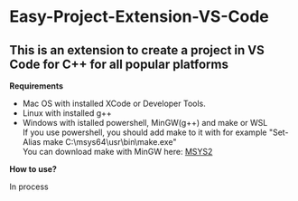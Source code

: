<h1>Easy-Project-Extension-VS-Code</h1>
<h2> This is an extension to create a project in VS Code for C++ for all popular platforms </h2>

<main>
  <article>
    <strong>Requirements</strong>
    <ul>
      <li>
        Mac OS with installed XCode or Developer Tools.
      </li>
      <li>
        Linux with installed g++
      </li>
      <li>
        Windows with istalled powershell, MinGW(g++) and make or WSL
        <br>
        If you use powershell, you should add make to it with for example "Set-Alias make C:\msys64\usr\bin\make.exe"
        <br>
        You can download make with MinGW here: <a href="https://www.msys2.org/">MSYS2</a>
      </li>
    </ul>
  </article>
 <article>
   <strong>How to use?</strong>
   <p>
    In process
   </p>
 </article>
</main>
